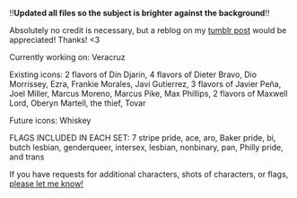 !!**Updated all files so the subject is brighter against the background**!!

Absolutely no credit is necessary, but a reblog on my [tumblr post](https://butchmandalorian.tumblr.com/post/724308362185080832/download-ur-preferred-icons-here) would be appreciated! Thanks! <3

Currently working on: Veracruz

Existing icons: 2 flavors of Din Djarin, 4 flavors of Dieter Bravo, Dio Morrissey, Ezra, Frankie Morales, Javi Gutierrez, 3 flavors of Javier Peña, Joel Miller, Marcus Moreno, Marcus Pike, Max Phillips, 2 flavors of Maxwell Lord, Oberyn Martell, the thief, Tovar

Future icons: Whiskey

FLAGS INCLUDED IN EACH SET: 7 stripe pride, ace, aro, Baker pride, bi, butch lesbian, genderqueer, intersex, lesbian, nonbinary, pan, Philly pride, and trans

If you have requests for additional characters, shots of characters, or flags, [please let me know!](https://butchmandalorian.tumblr.com/ask)
